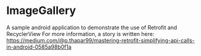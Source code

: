 # ImageGallery
A sample android application to demonstrate the use of Retrofit and RecyclerView
For more information, a story is written here: https://medium.com/@p.thapar99/mastering-retrofit-simplifying-api-calls-in-android-0585a98b0f1a
